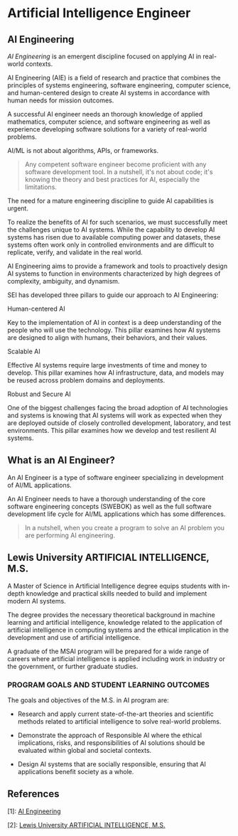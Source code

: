 # Artificial Intelligence Engineer

## AI Engineering

_AI Engineering_ is an emergent discipline focused on applying AI in real-world contexts. 

AI Engineering (AIE) is a field of research and practice that combines the principles of systems engineering, software engineering, computer science, and human-centered design to create AI systems in accordance with human needs for mission outcomes.

A successful AI engineer needs an thorough knowledge of applied mathematics, computer science, and software engineering as well as experience developing software solutions for a variety of real-world problems. 

AI/ML is not about algorithms, APIs, or frameworks.

> Any competent software engineer become proficient with any software development tool. In a nutshell, it's not about code; it's knowing the theory and best practices for AI, especially the limitations.


The need for a mature engineering discipline to guide AI capabilities is urgent.

To realize the benefits of AI for such scenarios, we must successfully meet the challenges unique to AI systems. While the capability to develop AI systems has risen due to available computing power and datasets, these systems often work only in controlled environments and are difficult to replicate, verify, and validate in the real world. 

AI Engineering aims to provide a framework and tools to proactively design AI systems to function in environments characterized by high degrees of complexity, ambiguity, and dynamism.

SEI has developed three pillars to guide our approach to AI Engineering:

Human-centered AI

Key to the implementation of AI in context is a deep understanding of the people who will use the technology. This pillar examines how AI systems are designed to align with humans, their behaviors, and their values.

Scalable AI

Effective AI systems require large investments of time and money to develop. This pillar examines how AI infrastructure, data, and models may be reused across problem domains and deployments.

Robust and Secure AI

One of the biggest challenges facing the broad adoption of AI technologies and systems is knowing that AI systems will work as expected when they are deployed outside of closely controlled development, laboratory, and test environments. This pillar examines how we develop and test resilient AI systems.


## What is an AI Engineer?

An AI Engineer is a type of software engineer specializing in development of AI/ML applications. 

An AI Engineer needs to have a thorough understanding of the core software engineering concepts (SWEBOK) as well as the full software development life cycle for AI/ML applications which has some  differences.

> In a nutshell, when you create a program to solve an AI problem you are performing AI engineering.


## Lewis University ARTIFICIAL INTELLIGENCE, M.S.

A Master of Science in Artificial Intelligence degree equips students with in-depth knowledge and practical skills needed to build and implement
modern AI systems.

The degree provides the necessary theoretical background in machine learning and artificial intelligence, knowledge related to the application of artificial intelligence in computing systems and the ethical implication in the development and use of artificial intelligence.

A graduate of the MSAI program will be prepared for a wide range of careers where artificial intelligence is applied including work in industry or the government, or further graduate studies.

### PROGRAM GOALS AND STUDENT LEARNING OUTCOMES

The goals and objectives of the M.S. in AI program are:

- Research and apply current state-of-the-art theories and scientific methods related to artificial intelligence to solve real-world problems.

- Demonstrate the approach of Responsible AI where the ethical implications, risks, and responsibilities of AI solutions should be evaluated within global and societal contexts.

- Design AI systems that are socially responsible, ensuring that AI applications benefit society as a whole.



## References

[1]: [AI Engineering](https://insights.sei.cmu.edu/artificial-intelligence-engineering/)

[2]: [Lewis University ARTIFICIAL INTELLIGENCE, M.S.](https://www.lewisu.edu/academics/msai/)
